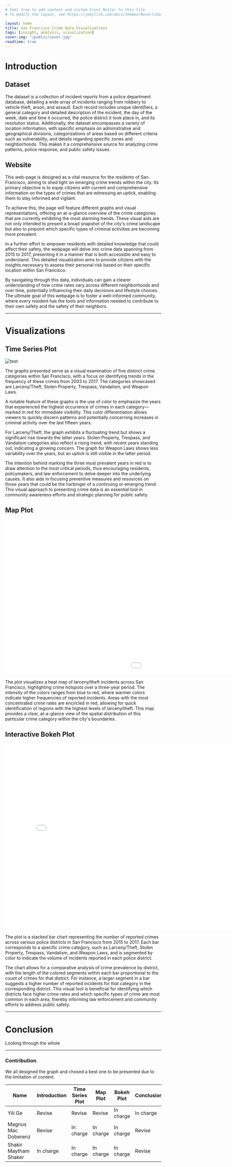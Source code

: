 ```yaml
---
# Feel free to add content and custom Front Matter to this file.
# To modify the layout, see https://jekyllrb.com/docs/themes/#overriding-theme-defaults

layout: home
title: San Francisco Crime Data Visualizations
tags: [insight, analysis, visualization]
cover-img: "/public/cover.jpg"
readtime: true
---
```


# Introduction
## Dataset

The dataset is a collection of incident reports from a police department database, detailing a wide array of incidents ranging from robbery to vehicle theft, arson, and assault. Each record includes unique identifiers, a general category and detailed description of the incident, the day of the week, date and time it occurred, the police district it took place in, and its resolution status. Additionally, the dataset encompasses a variety of location information, with specific emphasis on administrative and geographical divisions, categorizations of areas based on different criteria such as vulnerability, and details regarding specific zones and neighborhoods. This makes it a comprehensive source for analyzing crime patterns, police response, and public safety issues. 

## Website

This web-page is designed as a vital resource for the residents of San Francisco, aiming to shed light on emerging crime trends within the city. Its primary objective is to equip citizens with current and comprehensive information on the types of crimes that are witnessing an uptick, enabling them to stay informed and vigilant.

To achieve this, the page will feature different graphs and visual representations, offering an at-a-glance overview of the crime categories that are currently exhibiting the most alarming trends. These visual aids are not only intended to present a broad snapshot of the city's crime landscape but also to pinpoint which specific types of criminal activities are becoming more prevalent.

In a further effort to empower residents with detailed knowledge that could affect their safety, the webpage will delve into crime data spanning from 2015 to 2017, presenting it in a manner that is both accessible and easy to understand. This detailed visualization aims to provide citizens with the insights necessary to assess their personal risk based on their specific location within San Francisco.

By navigating through this data, individuals can gain a clearer understanding of how crime rates vary across different neighborhoods and over time, potentially influencing their daily decisions and lifestyle choices. The ultimate goal of this webpage is to foster a well-informed community, where every resident has the tools and information needed to contribute to their own safety and the safety of their neighbors.

---

# Visualizations
## Time Series Plot

![test](https://github.com/banishee/banishee.github.io/raw/main/public/time_series_plot.png)

The graphs presented serve as a visual examination of five distinct crime categories within San Francisco, with a focus on identifying trends in the frequency of these crimes from 2003 to 2017. The categories showcased are Larceny/Theft, Stolen Property, Trespass, Vandalism, and Weapon Laws.

A notable feature of these graphs is the use of color to emphasize the years that experienced the highest occurrence of crimes in each category—marked in red for immediate visibility. This color differentiation allows viewers to quickly discern patterns and potentially concerning increases in criminal activity over the last fifteen years.

For Larceny/Theft, the graph exhibits a fluctuating trend but shows a significant rise towards the latter years. Stolen Property, Trespass, and Vandalism categories also reflect a rising trend, with recent years standing out, indicating a growing concern. The graph for Weapon Laws shows less variability over the years, but an uptick is still visible in the latter period.

The intention behind marking the three most prevalent years in red is to draw attention to the most critical periods, thus encouraging residents, policymakers, and law enforcement to delve deeper into the underlying causes. It also aids in focusing preventive measures and resources on those years that could be the harbinger of a continuing or emerging trend. This visual approach to presenting crime data is an essential tool in community awareness efforts and strategic planning for public safety.

## Map Plot
<embed 
        type="text/html" 
        src="/public/map_SF.html"
        width="1500"
        height="500"
        >

The plot visualizes a heat map of larceny/theft incidents across San Francisco, highlighting crime hotspots over a three-year period. The intensity of the colors ranges from blue to red, where warmer colors indicate higher frequencies of reported incidents. Areas with the most concentrated crime rates are encircled in red, allowing for quick identification of regions with the highest levels of larceny/theft. This map provides a clear, at-a-glance view of the spatial distribution of this particular crime category within the city's boundaries.

## Interactive Bokeh Plot
<embed 
        type="text/html" 
        src="/public/bokeh_plot.html"
        width="800"
        height="600"
        >

The plot is a stacked bar chart representing the number of reported crimes across various police districts in San Francisco from 2015 to 2017. Each bar corresponds to a specific crime category, such as Larceny/Theft, Stolen Property, Trespass, Vandalism, and Weapon Laws, and is segmented by color to indicate the volume of incidents reported in each police district.

The chart allows for a comparative analysis of crime prevalence by district, with the length of the colored segments within each bar proportional to the count of crimes for that district. For instance, a larger segment in a bar suggests a higher number of reported incidents for that category in the corresponding district. This visual tool is beneficial for identifying which districts face higher crime rates and which specific types of crime are most common in each area, thereby informing law enforcement and community efforts to address public safety.

---

# Conclusion

Looking through the whole


---

### Contribution
We all designed the graph and chosed a best one to be presented due to the limitation of content.

| Name | Introduction | Time Series Plot | Map Plot | Bokeh Plot | Conclusion | Website Beautify|
|----------|----------|----------|----------|----------|----------|----------|
| Yili Ge   | Revise | Revise | Revise | In charge | In charge | In charge |
| Magnus Mac Doberenz  | Revise | In charge | In charge | In charge | Revise | Revise |
| Shakir Maytham Shaker   | In charge | In charge | In charge | In charge | Revise | Revise |
